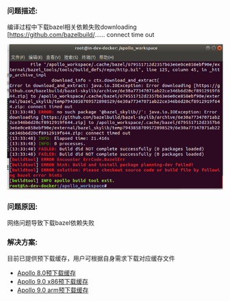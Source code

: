 ### 问题描述:

编译过程中下载bazel相关依赖失败downloading [https://github.com/bazelbuild/...... connect time out

![](images/build_download_error.png)

### 问题原因:

网络问题导致下载bazel依赖失败

### 解决方案:

目前已提供预下载缓存，用户可根据自身需求下载对应缓存文件
- [Apollo 8.0预下载缓存](https://apollo-system.cdn.bcebos.com/bazel_deps/3.7.1/cache.tar.gz)
- [Apollo 9.0 x86预下载缓存](https://apollo-system.cdn.bcebos.com/bazel_deps/5.2.1/cache.tar.gz)
- [Apollo 9.0 arm预下载缓存](https://apollo-system.cdn.bcebos.com/bazel_deps/arm-5.2.1/cache.tar.gz)
